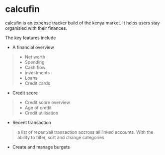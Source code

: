 # calcufin

calcufin is an expense tracker build of the kenya market. It helps users stay organisied with their finances.

The key features include

- A financial overview

> - Net worth
> - Spending
> - Cash flow
> - investments
> - Loans
> - Credit cards
- Credit score
> - Credit score overview
> - Age of credit
> - Credit utilisation
- Recent transaction
> a list of recent/all transaction accross all linked accounts. With the ability to filter, sort and change categories
- Create and manage burgets






